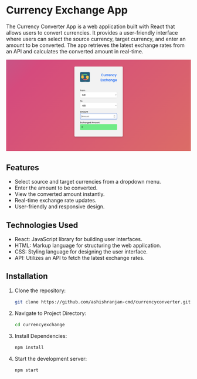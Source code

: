 # Currency Exchange App

The Currency Converter App is a web application built with React that allows users to convert currencies. It provides a user-friendly interface where users can select the source currency, target currency, and enter an amount to be converted. The app retrieves the latest exchange rates from an API and calculates the converted amount in real-time.

![Currency Exchange App Screenshot](./src/Images/CurrencyExchangeScreenshot.png?raw=true)

## Features

- Select source and target currencies from a dropdown menu.
- Enter the amount to be converted.
- View the converted amount instantly.
- Real-time exchange rate updates.
- User-friendly and responsive design.

## Technologies Used

- React: JavaScript library for building user interfaces.
- HTML: Markup language for structuring the web application.
- CSS: Styling language for designing the user interface.
- API: Utilizes an API to fetch the latest exchange rates.

## Installation

1. Clone the repository:

   ```bash
   git clone https://github.com/ashishranjan-cmd/currencyconverter.git

2. Navigate to Project Directory:
    ```bash
    cd currencyexchange

3. Install Dependencies:
    ```bash
    npm install

4. Start the development server:
    ```bash
    npm start